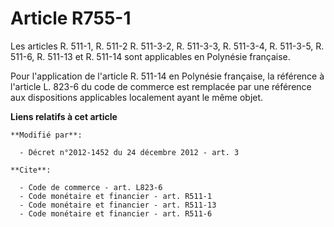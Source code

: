 # Article R755-1

Les articles R. 511-1, R. 511-2 R. 511-3-2, R. 511-3-3, R. 511-3-4, R. 511-3-5, 
R. 511-6, R. 511-13 et R. 511-14 sont applicables en Polynésie française. 

Pour l'application de l'article R. 511-14 en Polynésie française, la référence à l'article L. 823-6 du code de commerce est
remplacée par une référence aux dispositions applicables localement ayant le même objet.

**Liens relatifs à cet article**

	**Modifié par**:

	  - Décret n°2012-1452 du 24 décembre 2012 - art. 3

	**Cite**:

	  - Code de commerce - art. L823-6
	  - Code monétaire et financier - art. R511-1
	  - Code monétaire et financier - art. R511-13
	  - Code monétaire et financier - art. R511-6
